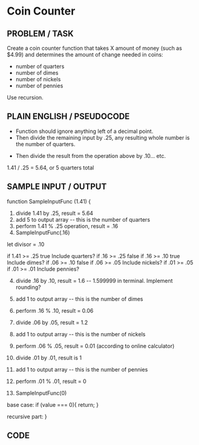 # Coin Counter

## PROBLEM / TASK 
Create a coin counter function that takes X amount of money (such as $4.99) and determines the amount of change needed in coins:
- number of quarters
- number of dimes
- number of nickels
- number of pennies

Use recursion.



## PLAIN ENGLISH / PSEUDOCODE

- Function should ignore anything left of a decimal point.
- Then divide the remaining input by .25, any resulting whole number is the number of quarters. 
<!-- - Then take the result of the division and subtract the resulting whole number from the previous math operation -->
- Then divide the result from the operation above by .10... etc.

1.41 / .25
= 5.64, or 5 quarters total


## SAMPLE INPUT / OUTPUT

function SampleInputFunc (1.41) {
  1. divide 1.41 by .25, result = 5.64
  2. add 5 to output array -- this is the number of quarters
  3. perform 1.41 % .25 operation, result = .16 
  4. SampleInputFunc(.16)

  let divisor = .10       
  
  if 1.41 >= .25  true      Include quarters?
  if .16 >= .25  false
  if .16 >= .10 true       Include dimes?
  if .06 >= .10 false
  if .06 >= .05             Include nickels?
  if .01 >= .05
  if .01 >= .01             Include pennies?
  
  4. divide .16 by .10, result = 1.6 -- 1.599999 in terminal. Implement rounding?
  5. add 1 to output array -- this is the number of dimes
  6. perform .16 % .10, result = 0.06  <!-- the remainder, after taking however many dimes out of our current leftover change -->


  7. divide .06 by .05, result = 1.2
  8. add 1 to output array -- this is the number of nickels
  9. perform .06 % .05, result = 0.01 (according to online calculator)

  10. divide .01 by .01, result is 1
  11. add 1 to output array -- this is the number of pennies
  12. perform .01 % .01, result = 0
  13. SampleInputFunc(0)

  base case: 
  if (value === 0){
    return;
  }
  
  recursive part:
}




## CODE

